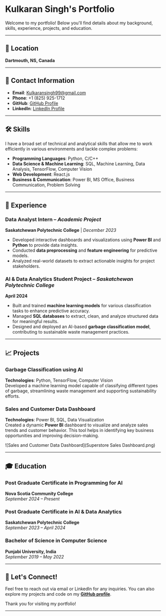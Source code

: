 # **Kulkaran Singh's Portfolio**

Welcome to my portfolio! Below you'll find details about my background, skills, experience, projects, and education.

---

## 📍 **Location**
**Dartmouth, NS, Canada**

---

## 📧 **Contact Information**
- **Email**: [Kulkaransingh99@gmail.com](mailto:Kulkaransingh99@gmail.com)
- **Phone**: +1 (825) 925-1712
- **GitHub**: [GitHub Profile](https://github.com/Kulkaran09)
- **LinkedIn**: [LinkedIn Profile](www.linkedin.com/in/kulkaran-singh-a32206259)

---

## 🛠️ **Skills**

I have a broad set of technical and analytical skills that allow me to work efficiently in various environments and tackle complex problems:

- **Programming Languages**: Python, C/C++
- **Data Science & Machine Learning**: SQL, Machine Learning, Data Analysis, TensorFlow, Computer Vision
- **Web Development**: React.js
- **Business & Communication**: Power BI, MS Office, Business Communication, Problem Solving

---

## 💼 **Experience**

### **Data Analyst Intern** – *Academic Project*  
**Saskatchewan Polytechnic College** | *December 2023*  
- Developed interactive dashboards and visualizations using **Power BI** and **Python** to provide data insights.
- Conducted **data preprocessing** and **feature engineering** for predictive models.
- Analyzed real-world datasets to extract actionable insights for project stakeholders.

### **AI & Data Analytics Student Project** – *Saskatchewan Polytechnic College*  
**April 2024**  
- Built and trained **machine learning models** for various classification tasks to enhance predictive accuracy.
- Managed **SQL databases** to extract, clean, and analyze structured data for meaningful results.
- Designed and deployed an AI-based **garbage classification model**, contributing to sustainable waste management practices.

---

## 📈 **Projects**

### **Garbage Classification using AI**  
**Technologies**: Python, TensorFlow, Computer Vision  
Developed a machine learning model capable of classifying different types of garbage, streamlining waste management and supporting sustainability efforts.

### **Sales and Customer Data Dashboard**  
**Technologies**: Power BI, SQL, Data Visualization  
Created a dynamic **Power BI** dashboard to visualize and analyze sales trends and customer behavior. This tool helps in identifying key business opportunities and improving decision-making.

![Sales and Customer Data Dashboard](Superstore Sales Dashboard.png)

---

## 🎓 **Education**

### **Post Graduate Certificate in Programming for AI**  
**Nova Scotia Community College**  
*September 2024 – Present*

### **Post Graduate Certificate in AI & Data Analytics**  
**Saskatchewan Polytechnic College**  
*September 2023 – April 2024*

### **Bachelor of Science in Computer Science**  
**Punjabi University, India**  
*September 2019 – May 2022*

---

## 🌱 **Let's Connect!**

Feel free to reach out via email or LinkedIn for any inquiries. You can also explore my projects and code on my **[GitHub profile](https://github.com/Kulkaran09)**.

Thank you for visiting my portfolio!

---
